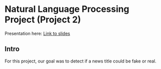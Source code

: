 # Natural Language Processing Project (Project 2)

Presentation here: [Link to slides]()

## Intro

For this project, our goal was to detect if a news title could be fake or real. 